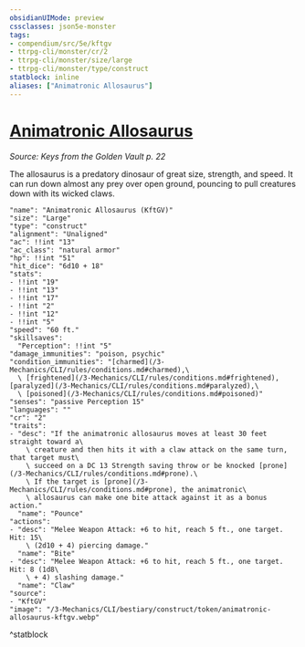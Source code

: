 ```yaml
---
obsidianUIMode: preview
cssclasses: json5e-monster
tags:
- compendium/src/5e/kftgv
- ttrpg-cli/monster/cr/2
- ttrpg-cli/monster/size/large
- ttrpg-cli/monster/type/construct
statblock: inline
aliases: ["Animatronic Allosaurus"]
---
```

# [Animatronic Allosaurus](3-Mechanics\CLI\bestiary\construct/animatronic-allosaurus-kftgv.md)
*Source: Keys from the Golden Vault p. 22*  

The allosaurus is a predatory dinosaur of great size, strength, and speed. It can run down almost any prey over open ground, pouncing to pull creatures down with its wicked claws.

```statblock
"name": "Animatronic Allosaurus (KftGV)"
"size": "Large"
"type": "construct"
"alignment": "Unaligned"
"ac": !!int "13"
"ac_class": "natural armor"
"hp": !!int "51"
"hit_dice": "6d10 + 18"
"stats":
- !!int "19"
- !!int "13"
- !!int "17"
- !!int "2"
- !!int "12"
- !!int "5"
"speed": "60 ft."
"skillsaves":
  "Perception": !!int "5"
"damage_immunities": "poison, psychic"
"condition_immunities": "[charmed](/3-Mechanics/CLI/rules/conditions.md#charmed),\
  \ [frightened](/3-Mechanics/CLI/rules/conditions.md#frightened), [paralyzed](/3-Mechanics/CLI/rules/conditions.md#paralyzed),\
  \ [poisoned](/3-Mechanics/CLI/rules/conditions.md#poisoned)"
"senses": "passive Perception 15"
"languages": ""
"cr": "2"
"traits":
- "desc": "If the animatronic allosaurus moves at least 30 feet straight toward a\
    \ creature and then hits it with a claw attack on the same turn, that target must\
    \ succeed on a DC 13 Strength saving throw or be knocked [prone](/3-Mechanics/CLI/rules/conditions.md#prone).\
    \ If the target is [prone](/3-Mechanics/CLI/rules/conditions.md#prone), the animatronic\
    \ allosaurus can make one bite attack against it as a bonus action."
  "name": "Pounce"
"actions":
- "desc": "Melee Weapon Attack: +6 to hit, reach 5 ft., one target. Hit: 15\
    \ (2d10 + 4) piercing damage."
  "name": "Bite"
- "desc": "Melee Weapon Attack: +6 to hit, reach 5 ft., one target. Hit: 8 (1d8\
    \ + 4) slashing damage."
  "name": "Claw"
"source":
- "KftGV"
"image": "/3-Mechanics/CLI/bestiary/construct/token/animatronic-allosaurus-kftgv.webp"
```
^statblock